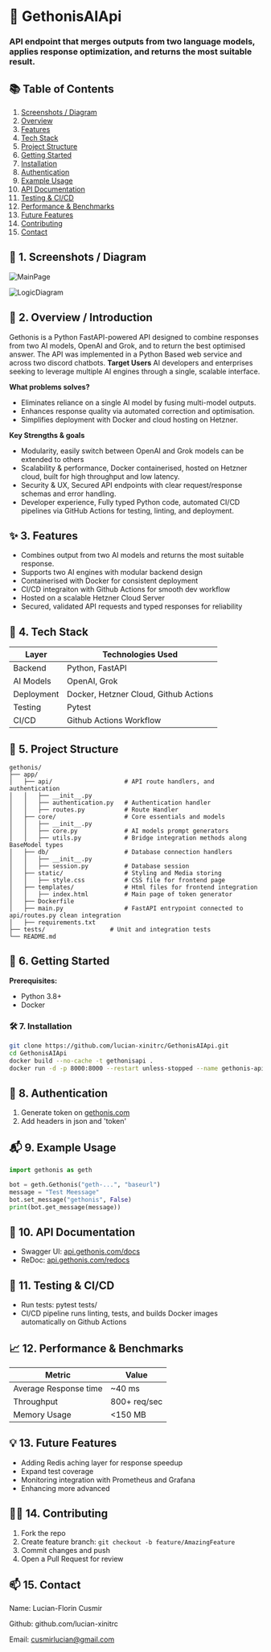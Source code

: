 # 🚀 GethonisAIApi
### API endpoint that merges outputs from two language models, applies response optimization, and returns the most suitable result.

## 📚 Table of Contents

1. [Screenshots / Diagram](#-1-screenshots--diagram)
2. [Overview](#-2-overview--introduction)
3. [Features](#-3-features)
4. [Tech Stack](#-4-tech-stack)
5. [Project Structure](#-5-project-structure)
6. [Getting Started](#-6-getting-started)
7. [Installation](#-7-authentication)
8. [Authentication](#-8-authentication)
9. [Example Usage](#-9-example-usage)
10. [API Documentation](#-10-api-documentation)
11. [Testing & CI/CD](#-11-testing--cicd)
12. [Performance & Benchmarks](#-12-future-features)
13. [Future Features](#-13-future-features)
14. [Contributing](#%EF%B8%8F-13-contributing)
15. [Contact](#-15-contact)

## 📸 1. Screenshots / Diagram
![MainPage](app/static/gethonismain.png)

![LogicDiagram](app/static/logicdiagram.png)

## 🧠 2. Overview / Introduction
Gethonis is a Python FastAPI-powered API designed to combine responses from two AI models, OpenAI and Grok, and to return the best optimised answer. The API was implemented in a Python Based web service and across two discord chatbots. 
**Target Users** 
AI developers and enterprises seeking to leverage multiple AI engines through a single, scalable interface.

**What problems solves?**
* Eliminates reliance on a single AI model by fusing multi-model outputs.
* Enhances response quality via automated correction and optimisation.
* Simplifies deployment with Docker and cloud hosting on Hetzner.

**Key Strengths & goals**
* Modularity, easily switch between OpenAI and Grok models can be extended to others
* Scalability & performance, Docker containerised, hosted on Hetzner cloud, built for high throughput and low latency.
* Security & UX, Secured API endpoints with clear request/response schemas and error handling.
* Developer experience, Fully typed Python code, automated CI/CD pipelines via GitHub Actions for testing, linting, and deployment.

## ✨ 3. Features
* Combines output from two AI models and returns the most suitable response.
* Supports two AI engines with modular backend design
* Containerised with Docker for consistent deployment
* CI/CD integraiton with Github Actions for smooth dev workflow
* Hosted on a scalable Hetzner Cloud Server
* Secured, validated API requests and typed responses for reliability

## 🧰 4. Tech Stack

| Layer | Technologies Used | 
| -------- | -------- |
| Backend     | Python, FastAPI     |
| AI Models     | OpenAI, Grok     |
| Deployment    | Docker, Hetzner Cloud, Github Actions    |
| Testing     | Pytest     |
| CI/CD     | Github Actions Workflow    |


## 📂 5. Project Structure
```
gethonis/
├── app/
│   ├── api/                    # API route handlers, and authentication
│   │   ├── __init__.py
│   │   ├── authentication.py   # Authentication handler
│   │   ├── routes.py           # Route Handler
│   ├── core/                   # Core essentials and models
│   │   ├── __init__.py
│   │   ├── core.py             # AI models prompt generators
│   │   ├── utils.py            # Bridge integration methods along BaseModel types
│   ├── db/                     # Database connection handlers
│   │   ├── __init__.py         
│   │   ├── session.py          # Database session
│   ├── static/                 # Styling and Media storing 
│   │   ├── style.css           # CSS file for frontend page
│   ├── templates/              # Html files for frontend integration
│   │   ├── index.html          # Main page of token generator
│   ├── Dockerfile              
│   ├── main.py                 # FastAPI entrypoint connected to api/routes.py clean integration
│   ├── requirements.txt
├── tests/               	# Unit and integration tests
└── README.md
```
## 🚀 6. Getting Started
**Prerequisites:**
* Python 3.8+
* Docker

### 🛠 7. Installation
```bash
git clone https://github.com/lucian-xinitrc/GethonisAIApi.git 
cd GethonisAIApi
docker build --no-cache -t gethonisapi .
docker run -d -p 8000:8000 --restart unless-stopped --name gethonis-api gethonisapi
```
## 🔐 8. Authentication
1. Generate token on [gethonis.com](https://gethonis.com)
2. Add headers in json and 'token'

## 📬 9. Example Usage
```python
import gethonis as geth

bot = geth.Gethonis("geth-...", "baseurl")
message = "Test Meessage"
bot.set_message("gethonis", False)
print(bot.get_message(message))
```

## 📄 10. API Documentation
* Swagger UI: [api.gethonis.com/docs](https://api.gethonis.com/docs)
* ReDoc: [api.gethonis.com/redocs](https://api.gethonis.com/docs)

## 🧪 11. Testing & CI/CD
* Run tests: pytest tests/
* CI/CD pipeline runs linting, tests, and builds Docker images automatically on Github Actions

## 📈 12. Performance & Benchmarks
| Metric | Value | 
| -------- | -------- |
| Average Response time     | ~40 ms     |
|Throughput | 800+ req/sec |
|Memory Usage | <150 MB

## 💡 13. Future Features
* Adding Redis aching layer for response speedup
* Expand test coverage
* Monitoring integration with Prometheus and Grafana
* Enhancing more advanced 

## 🙋‍♂️ 14. Contributing
1. Fork the repo
2. Create feature branch: `git checkout -b feature/AmazingFeature`
3. Commit changes and push
4. Open a Pull Request for review

## 📫 15. Contact
Name: Lucian-Florin Cusmir

Github: github.com/lucian-xinitrc

Email: cusmirlucian@gmail.com